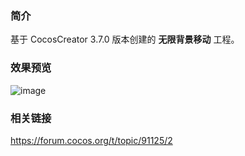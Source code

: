 ### 简介
基于 CocosCreator 3.7.0 版本创建的 **无限背景移动** 工程。

### 效果预览
![image](../../../gif/202206/2022062701.gif)

### 相关链接
https://forum.cocos.org/t/topic/91125/2